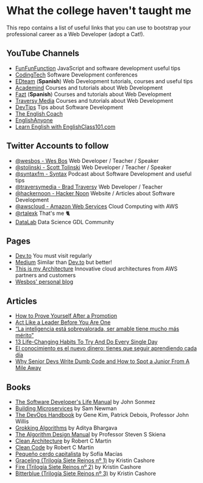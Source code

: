 # What the college haven't taught me

This repo contains a list of useful links that you can use to bootstrap your professional career as a Web Developer (adopt a Cat!).

## YouTube Channels

* [FunFunFunction](https://www.youtube.com/channel/UCO1cgjhGzsSYb1rsB4bFe4Q) JavaScript and software development useful tips
* [CodingTech](https://www.youtube.com/channel/UCtxCXg-UvSnTKPOzLH4wJaQ) Software Development conferences
* [EDteam](https://www.youtube.com/user/escueladigitalperu) (**Spanish**) Web Development tutorials, courses and useful tips
* [Academind](https://www.youtube.com/channel/UCSJbGtTlrDami-tDGPUV9-w) Courses and tutorials about Web Development
* [Fazt](https://www.youtube.com/channel/UCX9NJ471o7Wie1DQe94RVIg) (**Spanish**) Courses and tutorials about Web Development
* [Traversy Media](https://www.youtube.com/user/TechGuyWeb) Courses and tutorials about Web Development
* [DevTips](https://www.youtube.com/channel/UCyIe-61Y8C4_o-zZCtO4ETQ) Tips about Software Development
* [The English Coach](https://www.youtube.com/channel/UC-g0gSStENkYPXFRsKrlvyA)
* [EnglishAnyone](https://www.youtube.com/channel/UCrJHj7MDQhmQ9iFuACdoWCg)
* [Learn English with EnglishClass101.com](https://www.youtube.com/user/ENGLISHCLASS101)

## Twitter Accounts to follow

* [@wesbos - Wes Bos](https://twitter.com/wesbos) Web Developer / Teacher / Speaker
* [@stolinski - Scott Tolinski](https://twitter.com/stolinski) Web Developer / Teacher / Speaker
* [@syntaxfm - Syntax](https://twitter.com/syntax) Podcast about Software Development and useful tips
* [@traversymedia - Brad Traversy](https://twitter.com/traversymedia) Web Developer / Teacher
* [@hackernoon - Hacker Noon](https://twitter.com/hackernoon) Website / Articles about Software Development
* [@awscloud - Amazon Web Services](https://twitter.com/awscloud) Cloud Computing with AWS
* [@rtalexk](https://twitter.com/rtalexk) That's me 🐈
* [DataLab](https://www.facebook.com/datalabmx/) Data Science GDL Community

## Pages

* [Dev.to](https://dev.to/) You must visit regularly
* [Medium](https://medium.com/) Similar than [Dev.to](https://dev.to/) but better!
* [This is my Architecture](https://aws.amazon.com/this-is-my-architecture) Innovative cloud architectures from AWS partners and customers
* [Wesbos' personal blog](https://wesbos.com/blog/)


## Articles

* [How to Prove Yourself After a Promotion](https://hbr.org/2018/06/how-to-prove-yourself-after-a-promotion)
* [Act Like a Leader Before You Are One](https://hbr.org/2013/05/act-like-a-leader-before-you-a)
* [“La inteligencia está sobrevalorada, ser amable tiene mucho más mérito”](https://www.lavanguardia.com/vida/20181224/453671509873/victor-kuppers-inteligencia-sobrevalorada-ser-amable-mas-merito.html)
* [13 Life-Changing Habits To Try And Do Every Single Day](https://ryanholiday.net/13-life-changing-habits-to-try-and-do-every-single-day/)
* [El conocimiento es el nuevo dinero: tienes que seguir aprendiendo cada día](https://es.weforum.org/agenda/2018/01/el-conocimiento-es-el-nuevo-dinero-tienes-que-seguir-aprendiendo-cada-dia)
* [Why Senior Devs Write Dumb Code and How to Spot a Junior From A Mile Away](https://hackernoon.com/why-senior-devs-write-dumb-code-and-how-to-spot-a-junior-from-a-mile-away-27fa263b101a)

## Books

* [The Software Developer's Life Manual](https://www.amazon.com.mx/Soft-Skills-Software-Developers-Manual/dp/1617292397/ref=sr_1_1?__mk_es_MX=%C3%85M%C3%85%C5%BD%C3%95%C3%91&keywords=the+software+developer%27s+life+manual&qid=1573494043&sr=8-1) by John Sonmez
* [Building Microservices](https://www.amazon.com.mx/Building-Microservices-Designing-Fine-Grained-Systems/dp/1491950358/ref=sr_1_1?__mk_es_MX=%C3%85M%C3%85%C5%BD%C3%95%C3%91&crid=2DOEP8MO6GMJQ&keywords=building+microservices&qid=1573494108&sprefix=buil%2Caps%2C237&sr=8-1) by Sam Newman
* [The DevOps Handbook](https://www.amazon.com.mx/DevOps-Handbook-World-Class-Reliability-Organizations/dp/1942788002/ref=sr_1_1?__mk_es_MX=%C3%85M%C3%85%C5%BD%C3%95%C3%91&keywords=the+devops+handbook&qid=1573494140&sr=8-1) by Gene Kim, Patrick Debois, Professor John Willis
* [Grokking Algorithms](https://www.amazon.com.mx/Grokking-Algorithms-Illustrated-Programmers-Curious/dp/1617292230/ref=sr_1_1?__mk_es_MX=%C3%85M%C3%85%C5%BD%C3%95%C3%91&crid=2SHO22I1DWSM4&keywords=grokking+algorithms&qid=1573494210&sprefix=grookin%2Caps%2C213&sr=8-1) by Aditya Bhargava
* [The Algorithm Design Manual](https://www.amazon.com.mx/Algorithm-Design-Manual-Professor-Steven/dp/1848000693/ref=sr_1_1?__mk_es_MX=%C3%85M%C3%85%C5%BD%C3%95%C3%91&crid=2J2X24NII9AO4&keywords=the+algorithm+design+manual&qid=1573494252&sprefix=the+algor%2Caps%2C203&sr=8-1) by Professor Steven S Skiena
* [Clean Architecture](https://www.amazon.com.mx/Clean-Architecture-Craftsmans-Software-Structure/dp/0134494164/ref=sr_1_1?__mk_es_MX=%C3%85M%C3%85%C5%BD%C3%95%C3%91&keywords=clean+architecture&qid=1573494297&sr=8-1) by Robert C Martin
* [Clean Code](https://www.amazon.com.mx/Clean-Code-Handbook-Software-Craftsmanship/dp/0132350882/ref=pd_sim_14_2/140-8866005-3248411?_encoding=UTF8&pd_rd_i=0132350882&pd_rd_r=1ee8b1a3-db0b-4e3a-91a3-f68f9e1a8372&pd_rd_w=0iHjX&pd_rd_wg=s6bJt&pf_rd_p=1968bcae-7efc-48f2-857f-abadb2a73b07&pf_rd_r=AR4D2NNRPZHFSMXY5Y98&psc=1&refRID=AR4D2NNRPZHFSMXY5Y98) by Robert C Martin
* [Pequeño cerdo capitalista](https://www.amazon.com.mx/Peque%C3%B1o-cerdo-capitalista-Finanzas-personales/dp/6071107849/ref=sr_1_3?__mk_es_MX=%C3%85M%C3%85%C5%BD%C3%95%C3%91&crid=2G28D5XWTCUV8&keywords=peque%C3%B1o+cerdo+capitalista+2020&qid=1573494346&s=books&sprefix=peque%2Cstripbooks%2C213&sr=1-3) by Sofía Macías
* [Graceling (Trilogía Siete Reinos nº 1)](https://www.amazon.com.mx/Graceling-Trilog%C3%ADa-Siete-Reinos-n%C2%BA-ebook/dp/B0094KQ600/ref=sr_1_2?__mk_es_MX=%C3%85M%C3%85%C5%BD%C3%95%C3%91&keywords=trilog%C3%ADa+siete+reinos+kristin+cashore&qid=1573494455&s=books&sr=1-2) by Kristin Cashore
* [Fire (Trilogía Siete Reinos nº 2)](https://www.amazon.com.mx/Fuego-Trilog%C3%ADa-Siete-Reinos-n%C2%BA-ebook/dp/B0094KQ9KW/ref=sr_1_1?__mk_es_MX=%C3%85M%C3%85%C5%BD%C3%95%C3%91&keywords=trilog%C3%ADa+siete+reinos+kristin+cashore&qid=1573494500&s=books&sr=1-1) by Kristin Cashore
* [Bitterblue (Trilogía Siete Reinos nº 3)](https://www.amazon.com.mx/Bitterblue-Trilog%C3%ADa-Siete-Reinos-n%C2%BA-ebook/dp/B008YQLZTW/ref=pd_sim_351_2/140-8866005-3248411?_encoding=UTF8&pd_rd_i=B008YQLZTW&pd_rd_r=8be8d55d-047e-4d79-a4cb-d7d459830032&pd_rd_w=VasUf&pd_rd_wg=77Pes&pf_rd_p=1968bcae-7efc-48f2-857f-abadb2a73b07&pf_rd_r=3JDRD2SW84G2QPXAEFBV&psc=1&refRID=3JDRD2SW84G2QPXAEFBV) by Kristin Cashore